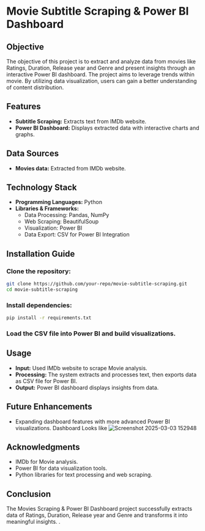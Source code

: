 # Movie Subtitle Scraping & Power BI Dashboard

## Objective
The objective of this project is to extract and analyze data from movies like Ratings, Duration, Release year and Genre and present insights through an interactive Power BI dashboard. The project aims to leverage trends within movie. By utilizing data visualization, users can gain a better understanding of content distribution.

## Features
- **Subtitle Scraping:** Extracts text from IMDb website.
- **Power BI Dashboard:** Displays extracted data with interactive charts and graphs.

## Data Sources
- **Movies data:** Extracted from IMDb website.

## Technology Stack
- **Programming Languages:** Python
- **Libraries & Frameworks:**
  - Data Processing: Pandas, NumPy
  - Web Scraping: BeautifulSoup
  - Visualization: Power BI
  - Data Export: CSV for Power BI Integration

## Installation Guide
### Clone the repository:
```sh
git clone https://github.com/your-repo/movie-subtitle-scraping.git
cd movie-subtitle-scraping
```
### Install dependencies:
```sh
pip install -r requirements.txt
```
### Load the CSV file into Power BI and build visualizations.

## Usage
- **Input:** Used IMDb website to scrape Movie analysis.
- **Processing:** The system extracts and processes text, then exports data as CSV file  for Power BI.
- **Output:** Power BI dashboard displays insights from data.


## Future Enhancements
- Expanding dashboard features with more advanced Power BI visualizations.
Dashboard Looks like ![Screenshot 2025-03-03 152948](https://github.com/user-attachments/assets/a6fa488d-32f1-43b3-9503-2909f1c22cd1)


## Acknowledgments
- IMDb for Movie analysis.
- Power BI for data visualization tools.
- Python libraries for text processing and web scraping.


## Conclusion
The Movies Scraping & Power BI Dashboard project successfully extracts data of Ratings, Duration, Release year and Genre  and transforms it into meaningful insights. 
.

